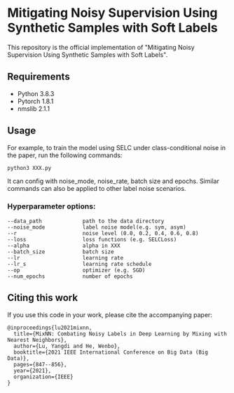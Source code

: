 # Mitigating Noisy Supervision Using Synthetic Samples with Soft Labels

This repository is the official implementation of "Mitigating Noisy Supervision Using Synthetic Samples with Soft Labels".


## Requirements
- Python 3.8.3
- Pytorch 1.8.1
- nmslib 2.1.1

## Usage
For example, to train the model using SELC under class-conditional noise in the paper, run the following commands:
```train
python3 XXX.py
```
It can config with noise_mode, noise_rate, batch size and epochs. Similar commands can also be applied to other label noise scenarios.
### Hyperparameter options:
```
--data_path             path to the data directory
--noise_mode            label noise model(e.g. sym, asym)
--r                     noise level (0.0, 0.2, 0.4, 0.6, 0.8)
--loss                  loss functions (e.g. SELCLoss)
--alpha                 alpha in XXX
--batch_size            batch size
--lr                    learning rate
--lr_s                  learning rate schedule
--op                    optimizer (e.g. SGD)          
--num_epochs            number of epochs
```


## Citing this work
If you use this code in your work, please cite the accompanying paper:
```
@inproceedings{lu2021mixnn,
  title={MixNN: Combating Noisy Labels in Deep Learning by Mixing with Nearest Neighbors},
  author={Lu, Yangdi and He, Wenbo},
  booktitle={2021 IEEE International Conference on Big Data (Big Data)},
  pages={847--856},
  year={2021},
  organization={IEEE}
}
```
